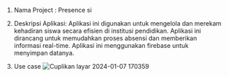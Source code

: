 1. Nama Project :
    Presence si

2. Deskripsi Aplikasi:
   Aplikasi ini digunakan untuk mengelola dan merekam kehadiran siswa secara efisien di institusi pendidikan. Aplikasi ini dirancang untuk memudahkan proses absensi dan memberikan informasi real-time. Aplikasi ini menggunakan firebase untuk menyimpan datanya.

3. Use case
   ![Cuplikan layar 2024-01-07 170359](https://github.com/rizmii/052_UAS_PAM/assets/114916498/c27d5388-6b53-47e6-9153-ae80d7dab7de)
